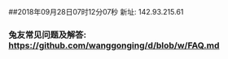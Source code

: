 ##2018年09月28日07时12分07秒 新址: 142.93.215.61
### 兔友常见问题及解答: https://github.com/wanggonging/d/blob/w/FAQ.md
